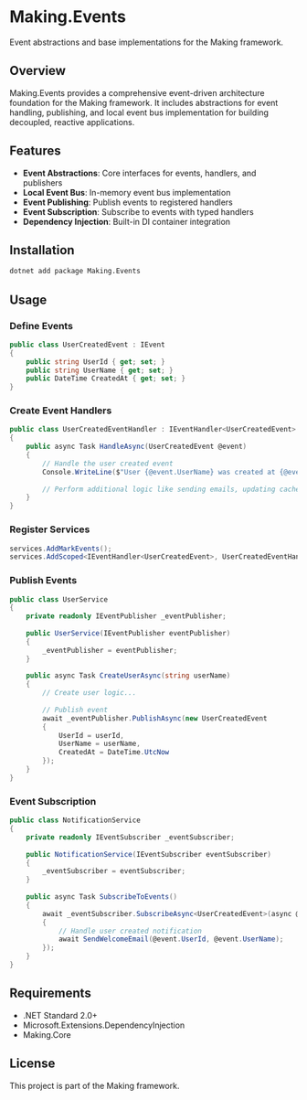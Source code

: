 # Making.Events

Event abstractions and base implementations for the Making framework.

## Overview

Making.Events provides a comprehensive event-driven architecture foundation for the Making framework. It includes abstractions for event handling, publishing, and local event bus implementation for building decoupled, reactive applications.

## Features

- **Event Abstractions**: Core interfaces for events, handlers, and publishers
- **Local Event Bus**: In-memory event bus implementation
- **Event Publishing**: Publish events to registered handlers
- **Event Subscription**: Subscribe to events with typed handlers
- **Dependency Injection**: Built-in DI container integration

## Installation

```bash
dotnet add package Making.Events
```

## Usage

### Define Events

```csharp
public class UserCreatedEvent : IEvent
{
    public string UserId { get; set; }
    public string UserName { get; set; }
    public DateTime CreatedAt { get; set; }
}
```

### Create Event Handlers

```csharp
public class UserCreatedEventHandler : IEventHandler<UserCreatedEvent>
{
    public async Task HandleAsync(UserCreatedEvent @event)
    {
        // Handle the user created event
        Console.WriteLine($"User {@event.UserName} was created at {@event.CreatedAt}");
        
        // Perform additional logic like sending emails, updating cache, etc.
    }
}
```

### Register Services

```csharp
services.AddMarkEvents();
services.AddScoped<IEventHandler<UserCreatedEvent>, UserCreatedEventHandler>();
```

### Publish Events

```csharp
public class UserService
{
    private readonly IEventPublisher _eventPublisher;
    
    public UserService(IEventPublisher eventPublisher)
    {
        _eventPublisher = eventPublisher;
    }
    
    public async Task CreateUserAsync(string userName)
    {
        // Create user logic...
        
        // Publish event
        await _eventPublisher.PublishAsync(new UserCreatedEvent
        {
            UserId = userId,
            UserName = userName,
            CreatedAt = DateTime.UtcNow
        });
    }
}
```

### Event Subscription

```csharp
public class NotificationService
{
    private readonly IEventSubscriber _eventSubscriber;
    
    public NotificationService(IEventSubscriber eventSubscriber)
    {
        _eventSubscriber = eventSubscriber;
    }
    
    public async Task SubscribeToEvents()
    {
        await _eventSubscriber.SubscribeAsync<UserCreatedEvent>(async @event =>
        {
            // Handle user created notification
            await SendWelcomeEmail(@event.UserId, @event.UserName);
        });
    }
}
```

## Requirements

- .NET Standard 2.0+
- Microsoft.Extensions.DependencyInjection
- Making.Core

## License

This project is part of the Making framework.